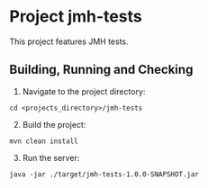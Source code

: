 # Project jmh-tests
This project features JMH tests.

## Building, Running and Checking

1. Navigate to the project directory:
```
cd <projects_directory>/jmh-tests
```

2. Build the project:
```
mvn clean install
```

3. Run the server:
```
java -jar ./target/jmh-tests-1.0.0-SNAPSHOT.jar
```
